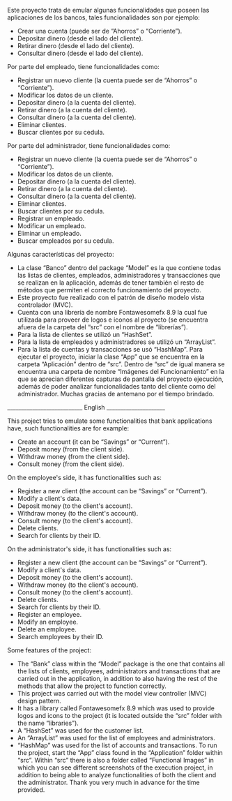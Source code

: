 Este proyecto trata de emular algunas funcionalidades que poseen las aplicaciones de los bancos, tales funcionalidades son por ejemplo: 
-	Crear una cuenta (puede ser de “Ahorros” o “Corriente”).
-	Depositar dinero (desde el lado del cliente).
-	Retirar dinero (desde el lado del cliente).
-	Consultar dinero (desde el lado del cliente).

Por parte del empleado, tiene funcionalidades como:
-	Registrar un nuevo cliente (la cuenta puede ser de “Ahorros” o “Corriente”).
-	Modificar los datos de un cliente.
-	Depositar dinero (a la cuenta del cliente).
-	Retirar dinero (a la cuenta del cliente).
-	Consultar dinero (a la cuenta del cliente).
-	Eliminar clientes.
-	Buscar clientes por su cedula.

Por parte del administrador, tiene funcionalidades como:
-	Registrar un nuevo cliente (la cuenta puede ser de “Ahorros” o “Corriente”).
-	Modificar los datos de un cliente.
-	Depositar dinero (a la cuenta del cliente).
-	Retirar dinero (a la cuenta del cliente).
-	Consultar dinero (a la cuenta del cliente).
-	Eliminar clientes.
-	Buscar clientes por su cedula.
-	Registrar un empleado.
-	Modificar un empleado.
-	Eliminar un empleado.
-	Buscar empleados por su cedula.

Algunas características del proyecto:
-	La clase “Banco” dentro del package “Model” es la que contiene todas las listas de clientes, empleados, administradores y transacciones que se realizan en la aplicación, además de tener también el resto de métodos que permiten el correcto funcionamiento del proyecto.
-	Este proyecto fue realizado con el patrón de diseño modelo vista controlador (MVC).
-	Cuenta con una librería de nombre Fontawesomefx 8.9 la cual fue utilizada para proveer de logos e iconos al proyecto (se encuentra afuera de la carpeta del “src” con el nombre de “librerías”).
-	Para la lista de clientes se utilizó un “HashSet”.
-	Para la lista de empleados y administradores se utilizó un “ArrayList”.
-	Para la lista de cuentas y transacciones se usó “HashMap”.
Para ejecutar el proyecto, iniciar la clase “App” que se encuentra en la carpeta “Aplicación” dentro de “src”. Dentro de “src” de igual manera se encuentra una carpeta de nombre “Imágenes del Funcionamiento” en la que se aprecian diferentes capturas de pantalla del proyecto ejecución, además de poder analizar funcionalidades tanto del cliente como del administrador. Muchas gracias de antemano por el tiempo brindado.

___________________________ English _____________________

This project tries to emulate some functionalities that bank applications have, such functionalities are for example:
- Create an account (it can be “Savings” or “Current”).
- Deposit money (from the client side).
- Withdraw money (from the client side).
- Consult money (from the client side).

On the employee's side, it has functionalities such as:
- Register a new client (the account can be “Savings” or “Current”).
- Modify a client's data.
- Deposit money (to the client's account).
- Withdraw money (to the client's account).
- Consult money (to the client's account).
- Delete clients.
- Search for clients by their ID.

On the administrator's side, it has functionalities such as:
- Register a new client (the account can be “Savings” or “Current”).
- Modify a client's data.
- Deposit money (to the client's account).
- Withdraw money (to the client's account).
- Consult money (to the client's account).
- Delete clients.
- Search for clients by their ID.
- Register an employee.
- Modify an employee.
- Delete an employee.
- Search employees by their ID.

Some features of the project:
- The “Bank” class within the “Model” package is the one that contains all the lists of clients, employees, administrators and transactions that are carried out in the application, in addition to also having the rest of the methods that allow the project to function correctly.
- This project was carried out with the model view controller (MVC) design pattern.
- It has a library called Fontawesomefx 8.9 which was used to provide logos and icons to the project (it is located outside the “src” folder with the name “libraries”).
- A “HashSet” was used for the customer list.
- An “ArrayList” was used for the list of employees and administrators.
- “HashMap” was used for the list of accounts and transactions.
To run the project, start the “App” class found in the “Application” folder within “src”. Within “src” there is also a folder called “Functional Images” in which you can see different screenshots of the execution project, in addition to being able to analyze functionalities of both the client and the administrator. Thank you very much in advance for the time provided.
